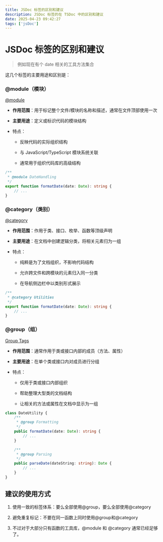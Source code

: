```yaml
---
title: JSDoc 标签的区别和建议
description: JSDoc 标签的在 TSDoc 中的区别和建议
date: 2025-04-23 09:42:27
tags: ['jsDoc']
---
```


# JSDoc 标签的区别和建议

>  例如现在有个 date 相关的工具方法集合


这几个标签的主要用途和区别是：

### @module（模块）

[@module](https://typedoc.org/documents/Tags._module.html)

- **作用范围**：用于标记整个文件/模块的名称和描述，通常在文件顶部使用一次

- **主要用途**：定义或标识代码的模块结构

- 特点：

  - 反映代码的实际组织结构

  - 与 JavaScript/TypeScript 模块系统关联

  - 通常用于组织代码库的高级结构

```ts
/**
 * @module DateHandling
 */
export function formatDate(date: Date): string {
    // ...
}
```



### @category（类别）

[@category](https://typedoc.org/documents/Tags._category.html)

- **作用范围**：作用于类、接口、枚举、函数等顶级声明

- **主要用途**：在文档中创建逻辑分类，将相关元素归为一组

- 特点：

  - 纯粹是为了文档组织，不影响代码结构

  - 允许跨文件和跨模块的元素归入同一分类

  - 在导航侧边栏中以类别形式展示

```ts
/**
 * @category Utilities
 */
export function formatDate(date: Date): string {
    // ...
}
```



### @group（组）

[Group Tags](https://typedoc.org/documents/Tags._group.html)

- **作用范围**：通常作用于类或接口内部的成员（方法、属性）

- **主要用途**：在单个类或接口内对成员进行分组

- 特点：

  - 仅用于类或接口内部组织

  - 帮助整理大型类的文档结构

  - 让相关的方法或属性在文档中显示为一组

```ts
class DateUtility {
    /**
     * @group Formatting
     */
    public formatDate(date: Date): string {
        // ...
    }

    /**
     * @group Parsing
     */
    public parseDate(dateString: string): Date {
        // ...
    }
}
```



## 建议的使用方式

1. 使用一致的标签体系：要么全部使用@group，要么全部使用@category

2. 避免重复标记：不要在同一函数上同时使用@group和@category

3. 不过对于大部分只有函数的工具库，@module 和 @category 通常已经足够了。
